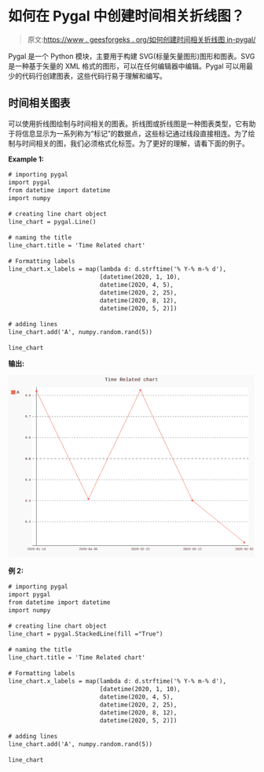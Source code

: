 # 如何在 Pygal 中创建时间相关折线图？

> 原文:[https://www . geesforgeks . org/如何创建时间相关折线图 in-pygal/](https://www.geeksforgeeks.org/how-to-create-time-related-line-chart-in-pygal/)

Pygal 是一个 Python 模块，主要用于构建 SVG(标量矢量图形)图形和图表。SVG 是一种基于矢量的 XML 格式的图形，可以在任何编辑器中编辑。Pygal 可以用最少的代码行创建图表，这些代码行易于理解和编写。

## 时间相关图表

可以使用折线图绘制与时间相关的图表。折线图或折线图是一种图表类型，它有助于将信息显示为一系列称为“标记”的数据点，这些标记通过线段直接相连。为了绘制与时间相关的图，我们必须格式化标签。为了更好的理解，请看下面的例子。

**Example 1:**

```
# importing pygal
import pygal
from datetime import datetime
import numpy

# creating line chart object
line_chart = pygal.Line()

# naming the title
line_chart.title = 'Time Related chart'

# Formatting labels
line_chart.x_labels = map(lambda d: d.strftime('% Y-% m-% d'),
                          [datetime(2020, 1, 10),
                          datetime(2020, 4, 5),
                          datetime(2020, 2, 25),
                          datetime(2020, 8, 12),
                          datetime(2020, 5, 2)])

# adding lines
line_chart.add('A', numpy.random.rand(5))

line_chart
```

**输出:**

![](img/5727f058541530269a57879a013f38a4.png)

**例 2:**

```
# importing pygal
import pygal
from datetime import datetime
import numpy

# creating line chart object
line_chart = pygal.StackedLine(fill ="True")

# naming the title
line_chart.title = 'Time Related chart'

# Formatting labels
line_chart.x_labels = map(lambda d: d.strftime('% Y-% m-% d'),
                          [datetime(2020, 1, 10),
                          datetime(2020, 4, 5),
                          datetime(2020, 2, 25),
                          datetime(2020, 8, 12),
                          datetime(2020, 5, 2)])

# adding lines
line_chart.add('A', numpy.random.rand(5))

line_chart
```